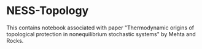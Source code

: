 # NESS-Topology
This contains notebook associated with paper "Thermodynamic origins of topological protection in nonequilibrium stochastic systems" by Mehta and Rocks.
